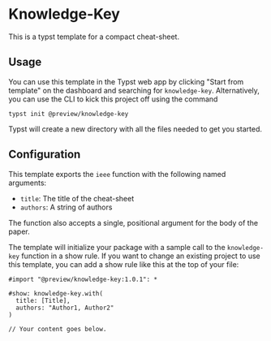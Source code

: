 # Knowledge-Key
This is a typst template for a compact cheat-sheet.

## Usage
You can use this template in the Typst web app by clicking "Start from template" on the dashboard and searching for `knowledge-key`.
Alternatively, you can use the CLI to kick this project off using the command
```
typst init @preview/knowledge-key
```

Typst will create a new directory with all the files needed to get you started.

## Configuration
This template exports the `ieee` function with the following named arguments:

- `title`: The title of the cheat-sheet
- `authors`: A string of authors

The function also accepts a single, positional argument for the body of the
paper.

The template will initialize your package with a sample call to the `knowledge-key`
function in a show rule. If you want to change an existing project to use this
template, you can add a show rule like this at the top of your file:

```typ
#import "@preview/knowledge-key:1.0.1": *

#show: knowledge-key.with(
  title: [Title],
  authors: "Author1, Author2"
)

// Your content goes below.
```
